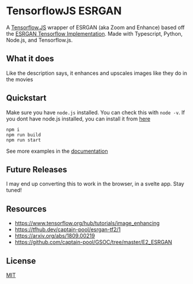 # TensorflowJS ESRGAN
A [Tensorflow.JS](https://tensorflow.com/js) wrapper of ESRGAN (aka Zoom and Enhance)  based off the [ESRGAN Tensorflow Implementation](https://github.com/captain-pool/GSOC/tree/master/E2_ESRGAN). Made with Typescript, Python, Node.js, and Tensorflow.js.

## What it does
Like the description says, it enhances and upscales images like they do in the movies

## Quickstart
Make sure you have `node.js` installed. You can check this with `node -v`. If you dont have node.js installed, you can install it from [here](https://nodejs.org/en/)
```
npm i
npm run build
npm run start
```
See more examples in the [documentation](./docs/readme.md)

## Future Releases
I may end up converting this to work in the browser, in a svelte app. Stay tuned!

## Resources
* https://www.tensorflow.org/hub/tutorials/image_enhancing
* https://tfhub.dev/captain-pool/esrgan-tf2/1
* https://arxiv.org/abs/1809.00219
* https://github.com/captain-pool/GSOC/tree/master/E2_ESRGAN

## License
[MIT](./LICENSE)

